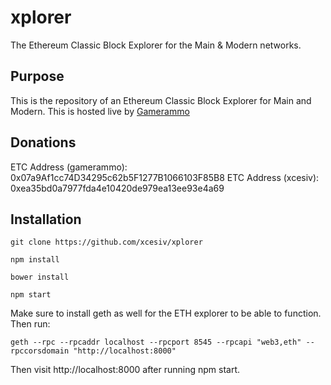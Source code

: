 # xplorer
The Ethereum Classic Block Explorer for the Main & Modern networks.


## Purpose
This is the repository of an Ethereum Classic Block Explorer for Main and Modern. This is hosted live by [Gamerammo](https://gamerammo.io)

## Donations

ETC Address (gamerammo): 0x07a9Af1cc74D34295c62b5F1277B1066103F85B8
ETC Address (xcesiv): 0xea35bd0a7977fda4e10420de979ea13ee93e4a69

## Installation

`git clone https://github.com/xcesiv/xplorer`

`npm install`

`bower install`

`npm start`

Make sure to install geth as well for the ETH explorer to be able to function. Then run:

`geth --rpc --rpcaddr localhost --rpcport 8545 --rpcapi "web3,eth" --rpccorsdomain "http://localhost:8000"`

Then visit http://localhost:8000 after running npm start.
